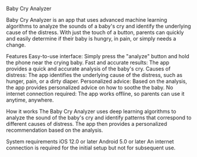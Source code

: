 Baby Cry Analyzer

Baby Cry Analyzer is an app that uses advanced machine learning algorithms to analyze the sounds of a baby's cry and identify the underlying cause of the distress. With just the touch of a button, parents can quickly and easily determine if their baby is hungry, in pain, or simply needs a change.

Features
Easy-to-use interface: Simply press the "analyze" button and hold the phone near the crying baby.
Fast and accurate results: The app provides a quick and accurate analysis of the baby's cry.
Causes of distress: The app identifies the underlying cause of the distress, such as hunger, pain, or a dirty diaper.
Personalized advice: Based on the analysis, the app provides personalized advice on how to soothe the baby.
No internet connection required: The app works offline, so parents can use it anytime, anywhere.

How it works
The Baby Cry Analyzer uses deep learning algorithms to analyze the sound of the baby's cry and identify patterns that correspond to different causes of distress. The app then provides a personalized recommendation based on the analysis.

System requirements
iOS 12.0 or later
Android 5.0 or later
An internet connection is required for the initial setup but not for subsequent use.
